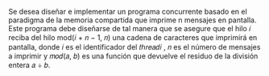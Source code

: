 Se desea diseñar e implementar un programa concurrente basado en
el paradigma de la memoria compartida que imprime n mensajes en
pantalla. Este programa debe diseñarse de tal manera que se asegure
que el hilo 𝑖 reciba del hilo mod(𝑖 + 𝑛 − 1, 𝑛) una cadena de
caracteres que imprimirá en pantalla, donde 𝑖 es el identificador del
𝑡ℎ𝑟𝑒𝑎𝑑𝑖 , 𝑛 es el número de mensajes a imprimir y 𝑚𝑜𝑑(𝑎, 𝑏) es una
función que devuelve el residuo de la división entera 𝑎 ÷ 𝑏. 
